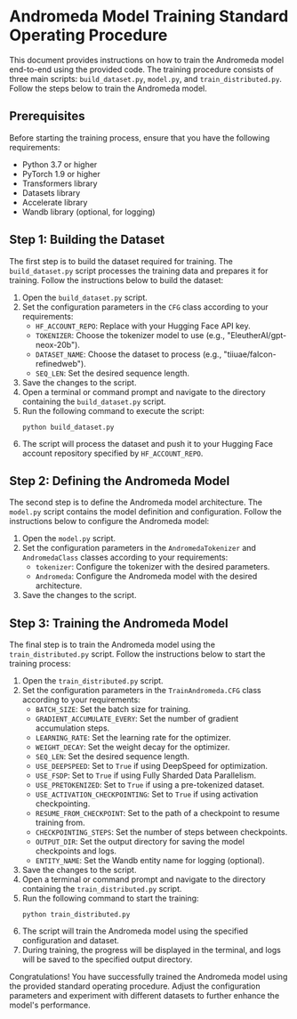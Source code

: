 # Andromeda Model Training Standard Operating Procedure

This document provides instructions on how to train the Andromeda model end-to-end using the provided code. The training procedure consists of three main scripts: `build_dataset.py`, `model.py`, and `train_distributed.py`. Follow the steps below to train the Andromeda model.

## Prerequisites

Before starting the training process, ensure that you have the following requirements:

- Python 3.7 or higher
- PyTorch 1.9 or higher
- Transformers library
- Datasets library
- Accelerate library
- Wandb library (optional, for logging)

## Step 1: Building the Dataset

The first step is to build the dataset required for training. The `build_dataset.py` script processes the training data and prepares it for training. Follow the instructions below to build the dataset:

1. Open the `build_dataset.py` script.
2. Set the configuration parameters in the `CFG` class according to your requirements:
   - `HF_ACCOUNT_REPO`: Replace with your Hugging Face API key.
   - `TOKENIZER`: Choose the tokenizer model to use (e.g., "EleutherAI/gpt-neox-20b").
   - `DATASET_NAME`: Choose the dataset to process (e.g., "tiiuae/falcon-refinedweb").
   - `SEQ_LEN`: Set the desired sequence length.
3. Save the changes to the script.
4. Open a terminal or command prompt and navigate to the directory containing the `build_dataset.py` script.
5. Run the following command to execute the script:
   ```
   python build_dataset.py
   ```
6. The script will process the dataset and push it to your Hugging Face account repository specified by `HF_ACCOUNT_REPO`.

## Step 2: Defining the Andromeda Model

The second step is to define the Andromeda model architecture. The `model.py` script contains the model definition and configuration. Follow the instructions below to configure the Andromeda model:

1. Open the `model.py` script.
2. Set the configuration parameters in the `AndromedaTokenizer` and `AndromedaClass` classes according to your requirements:
   - `tokenizer`: Configure the tokenizer with the desired parameters.
   - `Andromeda`: Configure the Andromeda model with the desired architecture.
3. Save the changes to the script.

## Step 3: Training the Andromeda Model

The final step is to train the Andromeda model using the `train_distributed.py` script. Follow the instructions below to start the training process:

1. Open the `train_distributed.py` script.
2. Set the configuration parameters in the `TrainAndromeda.CFG` class according to your requirements:
   - `BATCH_SIZE`: Set the batch size for training.
   - `GRADIENT_ACCUMULATE_EVERY`: Set the number of gradient accumulation steps.
   - `LEARNING_RATE`: Set the learning rate for the optimizer.
   - `WEIGHT_DECAY`: Set the weight decay for the optimizer.
   - `SEQ_LEN`: Set the desired sequence length.
   - `USE_DEEPSPEED`: Set to `True` if using DeepSpeed for optimization.
   - `USE_FSDP`: Set to `True` if using Fully Sharded Data Parallelism.
   - `USE_PRETOKENIZED`: Set to `True` if using a pre-tokenized dataset.
   - `USE_ACTIVATION_CHECKPOINTING`: Set to `True` if using activation checkpointing.
   - `RESUME_FROM_CHECKPOINT`: Set to the path of a checkpoint to resume training from.
   - `CHECKPOINTING_STEPS`: Set the number of steps between checkpoints.
   - `OUTPUT_DIR`: Set the output directory for saving the model checkpoints and logs.
   - `ENTITY_NAME`: Set the Wandb entity name for logging (optional).
3. Save the changes to the script.
4. Open a terminal or command prompt and navigate to the directory containing the `train_distributed.py` script.
5. Run the following command to start the training:
   ```
   python train_distributed.py
   ```
6. The script will train the Andromeda model using the specified configuration and dataset.
7. During training, the progress will be displayed in the terminal, and logs will be saved to the specified output directory.

Congratulations! You have successfully trained the Andromeda model using the provided standard operating procedure. Adjust the configuration parameters and experiment with different datasets to further enhance the model's performance.
